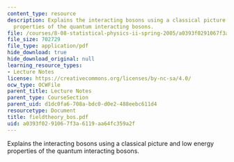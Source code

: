 ```yaml
---
content_type: resource
description: Explains the interacting bosons using a classical picture and low energy
  properties of the quantum interacting bosons.
file: /courses/8-08-statistical-physics-ii-spring-2005/a0393f0291067f3a6119aa64fc359a2f_fieldtheory_bos.pdf
file_size: 702729
file_type: application/pdf
hide_download: true
hide_download_original: null
learning_resource_types:
- Lecture Notes
license: https://creativecommons.org/licenses/by-nc-sa/4.0/
ocw_type: OCWFile
parent_title: Lecture Notes
parent_type: CourseSection
parent_uid: d1dc0fa6-708a-bdc0-d0e2-488eebc611d4
resourcetype: Document
title: fieldtheory_bos.pdf
uid: a0393f02-9106-7f3a-6119-aa64fc359a2f
---
```

Explains the interacting bosons using a classical picture and low energy properties of the quantum interacting bosons.